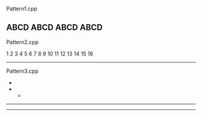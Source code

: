 Pattern1.cpp

ABCD
ABCD
ABCD
ABCD
---------------------
Pattern2.cpp

1 2 3 4
5 6 7 8
9 10 11 12
13 14 15 16

---------------------
Pattern3.cpp

* 
* * 
* * * 
* * * * 